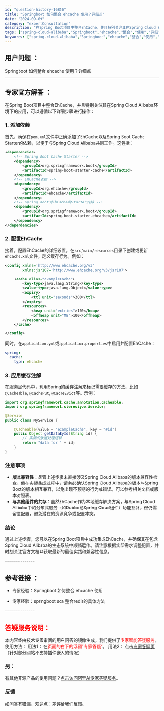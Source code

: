 ```yaml
---
id: "question-history-16856"
title: "Springboot 如何整合 ehcache 使用？详细点"
date: "2024-09-09"
category: "expertConsultation"
description: "在Spring Boot项目中整合EhCache，并且特别关注其在Spring Cloud Alibaba环境下的应用，可以遵循以下详细步骤进行操作：### 1. 添加依赖首先，确保在`pom.xml`文件中正确添加了EhCache以及Spring Boot Cache Starter的依赖，以便于"
tags: ["spring-cloud-alibaba","Springboot","ehcache","整合","使用","详细","方法"]
keywords: ["spring-cloud-alibaba","Springboot","ehcache","整合","使用","详细","方法"]
---
```


## 用户问题 ： 
 Springboot 如何整合 ehcache 使用？详细点  

---------------
## 专家官方解答 ：

在Spring Boot项目中整合EhCache，并且特别关注其在Spring Cloud Alibaba环境下的应用，可以遵循以下详细步骤进行操作：

### 1. 添加依赖
首先，确保在`pom.xml`文件中正确添加了EhCache以及Spring Boot Cache Starter的依赖，以便于与Spring Cloud Alibaba共同工作。这包括：

```xml
<dependencies>
    <!-- Spring Boot Cache Starter -->
    <dependency>
        <groupId>org.springframework.boot</groupId>
        <artifactId>spring-boot-starter-cache</artifactId>
    </dependency>
    <!-- EhCache依赖 -->
    <dependency>
        <groupId>org.ehcache</groupId>
        <artifactId>ehcache</artifactId>
    </dependency>
    <!-- Spring Boot对EhCache的Starter支持 -->
    <dependency>
        <groupId>org.springframework.boot</groupId>
        <artifactId>spring-boot-starter-ehcache</artifactId>
    </dependency>
</dependencies>
```

### 2. 配置EhCache
接着，配置EhCache的详细设置。在`src/main/resources`目录下创建或更新`ehcache.xml`文件，定义缓存行为。例如：

```xml
<config xmlns='http://www.ehcache.org/v3'
        xmlns:jsr107='http://www.ehcache.org/v3/jsr107'>

    <cache alias="exampleCache">
        <key-type>java.lang.String</key-type>
        <value-type>java.lang.Object</value-type>
        <expiry>
            <ttl unit="seconds">300</ttl>
        </expiry>
        <resources>
            <heap unit="entries">100</heap>
            <offheap unit="MB">100</offheap>
        </resources>
    </cache>

</config>
```

同时，在`application.yml`或`application.properties`中启用并配置EhCache：

```yaml
spring:
  cache:
    type: ehcache
```

### 3. 应用缓存注解
在服务层代码中，利用Spring的缓存注解来标记需要缓存的方法，比如`@Cacheable`, `@CachePut`, `@CacheEvict`等。示例：

```java
import org.springframework.cache.annotation.Cacheable;
import org.springframework.stereotype.Service;

@Service
public class MyService {

    @Cacheable(value = "exampleCache", key = "#id")
    public Object getDataById(String id) {
        // 实际的数据处理逻辑
        return "data for " + id;
    }
}
```

### 注意事项
- **版本兼容性**：尽管上述步骤未直接涉及Spring Cloud Alibaba的版本兼容性检查，但在实际集成过程中，请务必确认Spring Cloud Alibaba的版本与Spring Boot的版本相互兼容，以免出现不预期的行为或错误。可以参考相关文档或版本对照表。
- **与其他组件的共存**：虽然EhCache作为本地缓存解决方案，与Spring Cloud Alibaba中的分布式服务（如Dubbo或Spring Cloud组件）功能互补，但仍需留意配置，避免潜在的资源竞争或配置冲突。

### 结论
通过上述步骤，您可以在Spring Boot项目中成功集成EhCache，并确保其在包含Spring Cloud Alibaba的生态系统中顺畅运作。请注意根据实际需求调整配置，并时刻关注官方文档以获取最新的最佳实践和兼容性信息。


<font color="#949494">---------------</font> 


## 参考链接 ：

* 专家经验：Springboot 如何整合 ehcache 使用 
 
 * 专家经验：springboot sca 整合redis的具体方法 


 <font color="#949494">---------------</font> 
 


## <font color="#FF0000">答疑服务说明：</font> 

本内容经由技术专家审阅的用户问答的镜像生成，我们提供了<font color="#FF0000">专家智能答疑服务</font>,使用方法：
用法1： 在<font color="#FF0000">页面的右下的浮窗”专家答疑“</font>。
用法2： 点击[专家答疑页](https://answer.opensource.alibaba.com/docs/intro)（针对部分网站不支持插件嵌入的情况）
### 另：


有其他开源产品的使用问题？[点击访问阿里AI专家答疑服务](https://answer.opensource.alibaba.com/docs/intro)。
### 反馈
如问答有错漏，欢迎点：[差评](https://ai.nacos.io/user/feedbackByEnhancerGradePOJOID?enhancerGradePOJOId=16881)给我们反馈。
